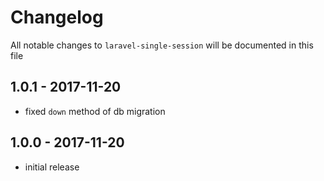 # Changelog

All notable changes to `laravel-single-session` will be documented in this file

## 1.0.1 - 2017-11-20

- fixed ```down``` method of db migration

## 1.0.0 - 2017-11-20

- initial release
